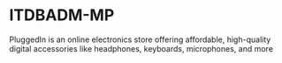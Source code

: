 # ITDBADM-MP
PluggedIn is an online electronics store offering affordable, high-quality digital accessories like headphones, keyboards, microphones, and more
